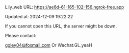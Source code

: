 Lily_web URL: https://ae6d-61-165-102-156.ngrok-free.app

Updated at: 2024-12-09 19:22:22

If you cannot open this URL, the server might be down.

Please contact: 

goley04@foxmail.com Or Wechat:GL_yeaH